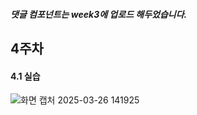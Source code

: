 ##### 댓글 컴포넌트는 week3에 업로드 해두었습니다.

## 4주차
#### 4.1 실습

![화면 캡처 2025-03-26 141925](https://github.com/user-attachments/assets/c2803763-33b5-4599-86a1-ed02c66f5c05)

